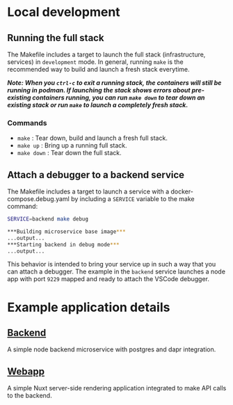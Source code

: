 # Local development

## Running the full stack
The Makefile includes a target to launch the full stack (infrastructure, services) in `development` mode. In general, running `make` is the recommended way to build and launch a fresh stack everytime.

***Note: When you `ctrl-c` to exit a running stack, the containers will still be running in podman. If launching the stack shows errors about pre-existing containers running, you can run `make down` to tear down an existing stack or run `make` to launch a completely fresh stack.***

### Commands
- `make` : Tear down, build and launch a fresh full stack.
- `make up` : Bring up a running full stack.
- `make down` : Tear down the full stack.

## Attach a debugger to a backend service
The Makefile includes a target to launch a service with a docker-compose.debug.yaml by including a `SERVICE` variable to the make command:

```bash
SERVICE=backend make debug

***Building microservice base image***
...output...
***Starting backend in debug mode***
...output...
```

This behavior is intended to bring your service up in such a way that you can attach a debugger. The example in the `backend` service launches a node app with port `9229` mapped and ready to attach the VSCode debugger.

# Example application details
## [Backend](./app/backend/README.md)
A simple node backend microservice with postgres and dapr integration.
## [Webapp](./app/webapp/README.md)
A simple Nuxt server-side rendering application integrated to make API calls to the backend.

